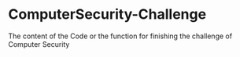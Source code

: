 # ComputerSecurity-Challenge
The content of the Code or the function for finishing the challenge of Computer Security
